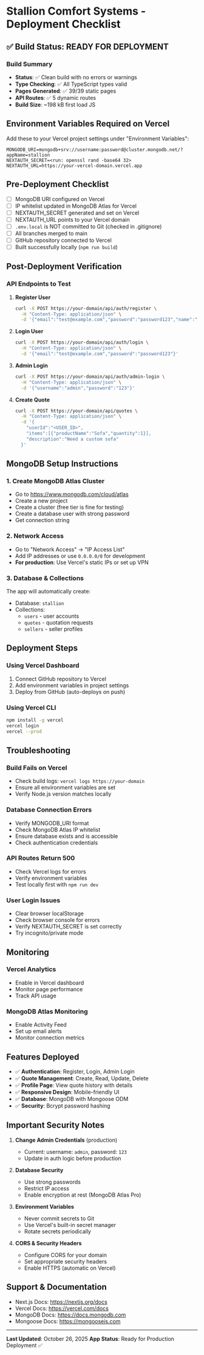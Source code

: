 # Stallion Comfort Systems - Deployment Checklist

## ✅ Build Status: READY FOR DEPLOYMENT

### Build Summary
- **Status**: ✅ Clean build with no errors or warnings
- **Type Checking**: ✅ All TypeScript types valid
- **Pages Generated**: ✅ 39/39 static pages
- **API Routes**: ✅ 5 dynamic routes
- **Build Size**: ~198 kB first load JS

## Environment Variables Required on Vercel

Add these to your Vercel project settings under "Environment Variables":

```
MONGODB_URI=mongodb+srv://username:password@cluster.mongodb.net/?appName=stallion
NEXTAUTH_SECRET=<run: openssl rand -base64 32>
NEXTAUTH_URL=https://your-vercel-domain.vercel.app
```

## Pre-Deployment Checklist

- [ ] MongoDB URI configured on Vercel
- [ ] IP whitelist updated in MongoDB Atlas for Vercel
- [ ] NEXTAUTH_SECRET generated and set on Vercel
- [ ] NEXTAUTH_URL points to your Vercel domain
- [ ] `.env.local` is NOT committed to Git (checked in .gitignore)
- [ ] All branches merged to main
- [ ] GitHub repository connected to Vercel
- [ ] Built successfully locally (`npm run build`)

## Post-Deployment Verification

### API Endpoints to Test

1. **Register User**
   ```bash
   curl -X POST https://your-domain/api/auth/register \
     -H "Content-Type: application/json" \
     -d '{"email":"test@example.com","password":"password123","name":"Test User"}'
   ```

2. **Login User**
   ```bash
   curl -X POST https://your-domain/api/auth/login \
     -H "Content-Type: application/json" \
     -d '{"email":"test@example.com","password":"password123"}'
   ```

3. **Admin Login**
   ```bash
   curl -X POST https://your-domain/api/auth/admin-login \
     -H "Content-Type: application/json" \
     -d '{"username":"admin","password":"123"}'
   ```

4. **Create Quote**
   ```bash
   curl -X POST https://your-domain/api/quotes \
     -H "Content-Type: application/json" \
     -d '{
       "userId":"<USER_ID>",
       "items":[{"productName":"Sofa","quantity":1}],
       "description":"Need a custom sofa"
     }'
   ```

## MongoDB Setup Instructions

### 1. Create MongoDB Atlas Cluster
- Go to https://www.mongodb.com/cloud/atlas
- Create a new project
- Create a cluster (free tier is fine for testing)
- Create a database user with strong password
- Get connection string

### 2. Network Access
- Go to "Network Access" → "IP Access List"
- Add IP addresses or use `0.0.0.0/0` for development
- **For production**: Use Vercel's static IPs or set up VPN

### 3. Database & Collections
The app will automatically create:
- Database: `stallion`
- Collections:
  - `users` - user accounts
  - `quotes` - quotation requests
  - `sellers` - seller profiles

## Deployment Steps

### Using Vercel Dashboard
1. Connect GitHub repository to Vercel
2. Add environment variables in project settings
3. Deploy from GitHub (auto-deploys on push)

### Using Vercel CLI
```bash
npm install -g vercel
vercel login
vercel --prod
```

## Troubleshooting

### Build Fails on Vercel
- Check build logs: `vercel logs https://your-domain`
- Ensure all environment variables are set
- Verify Node.js version matches locally

### Database Connection Errors
- Verify MONGODB_URI format
- Check MongoDB Atlas IP whitelist
- Ensure database exists and is accessible
- Check authentication credentials

### API Routes Return 500
- Check Vercel logs for errors
- Verify environment variables
- Test locally first with `npm run dev`

### User Login Issues
- Clear browser localStorage
- Check browser console for errors
- Verify NEXTAUTH_SECRET is set correctly
- Try incognito/private mode

## Monitoring

### Vercel Analytics
- Enable in Vercel dashboard
- Monitor page performance
- Track API usage

### MongoDB Atlas Monitoring
- Enable Activity Feed
- Set up email alerts
- Monitor connection metrics

## Features Deployed

- ✅ **Authentication**: Register, Login, Admin Login
- ✅ **Quote Management**: Create, Read, Update, Delete
- ✅ **Profile Page**: View quote history with details
- ✅ **Responsive Design**: Mobile-friendly UI
- ✅ **Database**: MongoDB with Mongoose ODM
- ✅ **Security**: Bcrypt password hashing

## Important Security Notes

1. **Change Admin Credentials** (production)
   - Current: username: `admin`, password: `123`
   - Update in auth logic before production

2. **Database Security**
   - Use strong passwords
   - Restrict IP access
   - Enable encryption at rest (MongoDB Atlas Pro)

3. **Environment Variables**
   - Never commit secrets to Git
   - Use Vercel's built-in secret manager
   - Rotate secrets periodically

4. **CORS & Security Headers**
   - Configure CORS for your domain
   - Set appropriate security headers
   - Enable HTTPS (automatic on Vercel)

## Support & Documentation

- Next.js Docs: https://nextjs.org/docs
- Vercel Docs: https://vercel.com/docs
- MongoDB Docs: https://docs.mongodb.com
- Mongoose Docs: https://mongoosejs.com

---

**Last Updated**: October 26, 2025
**App Status**: Ready for Production Deployment ✅
